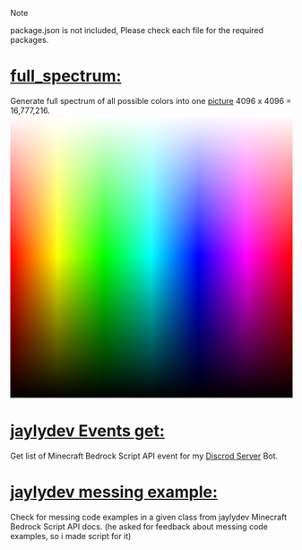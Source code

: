 > [!NOTE]
> package.json is not included, Please check each file for the required packages.

# [full_spectrum:](./full_spectrum.js)
Generate full spectrum of all possible colors into one [picture](./full_spectrum.png) 4096 x 4096 = 16,777,216.
![full spectrum colors](./full_spectrum.png)

# [jaylydev Events get:](./jaylydev_Events_get.js)
Get list of Minecraft Bedrock Script API event for my [Discrod Server](https://discord.gg/6z8ZPUdVTT) Bot.

# [jaylydev messing example:](./jaylydev_messing_example.js)
Check for messing code examples in a given class from jaylydev Minecraft Bedrock Script API docs.
(he asked for feedback about messing code examples, so i made script for it)

